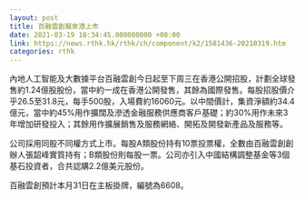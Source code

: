 ```yaml
---
layout: post
title: 百融雲創擬來港上市
date: 2021-03-19 10:34:45.000000000 +08:00
link: https://news.rthk.hk/rthk/ch/component/k2/1581436-20210319.htm
categories: rthk
---
```


內地人工智能及大數據平台百融雲創今日起至下周三在香港公開招股，計劃全球發售約1.24億股股份，當中約一成在香港公開發售，其餘為國際發售。每股招股價介乎26.5至31.8元，每手500股，入場費約16060元。以中間價計，集資淨額約34.4億元，當中約45%用作擴闊及滲透金融服務供應商客戶基礎；約30%用作未來3年增加研發投入；其餘用作擴展銷售及服務網絡、開拓及開發新產品及服務等。

公司採用同股不同權方式上市。每股A類股份持有10票投票權，全數由百融雲創創辦人張韶峰實質持有；B類股份則每股一票。公司亦引入中國結構調整基金等3個基石投資者，合共認購2.2億美元股份。

百融雲創預計本月31日在主板掛牌，編號為6608。
